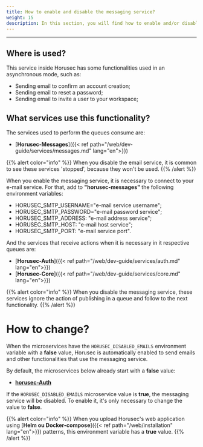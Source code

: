 ```yaml
---
title: How to enable and disable the messaging service?
weight: 15
description: In this section, you will find how to enable and/or disable Horusec's messaging service. 
---
```


---

## Where is used?

This service inside Horusec has some functionalities used in an asynchronous mode, such as: 

* Sending email to confirm an account creation;
* Sending email to reset a password;
* Sending email to invite a user to your workspace;


## What services use this functionality?

The services used to perform the queues consume are: 

* [**Horusec-Messages**]({{< ref path="/web/dev-guide/services/messages.md" lang="en">}})


{{% alert color="info" %}}
When you disable the email service, it is common to see these services 'stopped', because they won't be used.
{{% /alert %}}

When you enable the messaging service, it is necessary to connect to your e-mail service. For that, add to **"horusec-messages"** the following environment variables:   
- HORUSEC_SMTP_USERNAME="e-mail service username";
- HORUSEC_SMTP_PASSWORD="e-mail password service";
- HORUSEC_SMTP_ADDRESS: "e-mail address service";
- HORUSEC_SMTP_HOST: "e-mail host service";
- HORUSEC_SMTP_PORT: "e-mail service port".

And the services that receive actions when it is necessary in it respective queues are:

* [**Horusec-Auth**]({{< ref path="/web/dev-guide/services/auth.md" lang="en">}})
* [**Horusec-Core**]({{< ref path="/web/dev-guide/services/core.md" lang="en">}})

{{% alert color="info" %}}
When you disable the messaging service, these services ignore the action of publishing in a queue and follow to the next functionality.
{{% /alert %}}


# How to change?

When the microservices have the `HORUSEC_DISABLED_EMAILS` environment variable with a **false** value, Horusec is automatically enabled to send emails and other functionalities that use the messaging service.

By default, the microservices below already start with a **false** value:

- [**horusec-Auth**](https://github.com/ZupIT/horusec-platform/tree/main/auth)

If the `HORUSEC_DISABLED_EMAILS` microservice value is **true**, the messaging service will be disabled. 
To enable it, it's only necessary to change the value to **false**. 

{{% alert color="info" %}}
When you upload Horusec's web application using [**Helm ou Docker-compose**]({{< ref path="/web/installation" lang="en">}}) patterns, this environment variable has a **true** value.
{{% /alert %}}